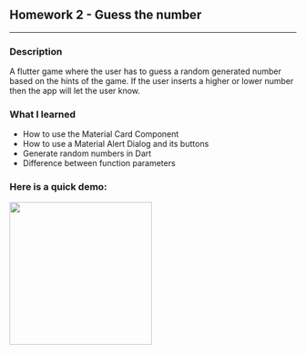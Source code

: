 ## Homework 2 - Guess the number

---

### Description
A flutter game where the user has to guess a random generated number based on the hints of the game.
If the user inserts a higher or lower number then the app will let the user know.

### What I learned
* How to use the Material Card Component
* How to use a Material Alert Dialog and its buttons
* Generate random numbers in Dart
* Difference between function parameters

### Here is a quick demo:

<img src="Recording.gif" width="250" height="250"/>

